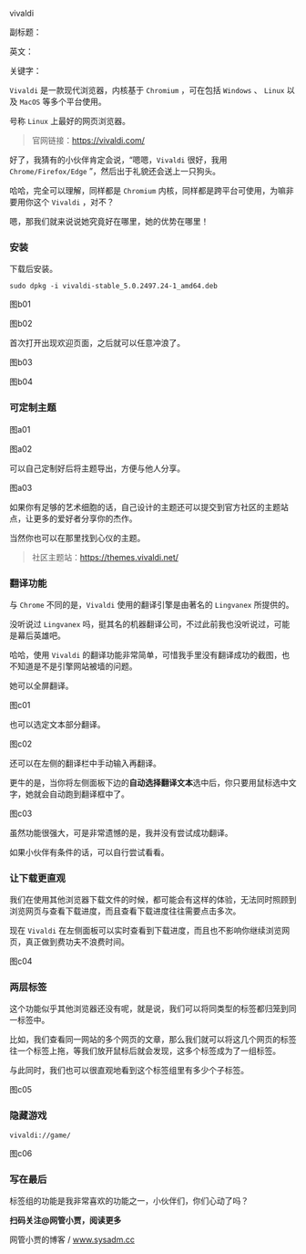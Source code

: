 vivaldi

副标题：

英文：

关键字：





`Vivaldi` 是一款现代浏览器，内核基于 `Chromium` ，可在包括 `Windows` 、 `Linux` 以及 `MacOS` 等多个平台使用。

号称 `Linux` 上最好的网页浏览器。

> 官网链接：https://vivaldi.com/



好了，我猜有的小伙伴肯定会说，“嗯嗯，`Vivaldi` 很好，我用 `Chrome/Firefox/Edge` ”，然后出于礼貌还会送上一只狗头。

哈哈，完全可以理解，同样都是 `Chromium` 内核，同样都是跨平台可使用，为嘛非要用你这个 `Vivaldi` ，对不？

嗯，那我们就来说说她究竟好在哪里，她的优势在哪里！



### 安装

下载后安装。

```
sudo dpkg -i vivaldi-stable_5.0.2497.24-1_amd64.deb
```

图b01

图b02



首次打开出现欢迎页面，之后就可以任意冲浪了。

图b03

图b04



### 可定制主题

图a01

图a02



可以自己定制好后将主题导出，方便与他人分享。

图a03



如果你有足够的艺术细胞的话，自己设计的主题还可以提交到官方社区的主题站点，让更多的爱好者分享你的杰作。

当然你也可以在那里找到心仪的主题。

> 社区主题站：https://themes.vivaldi.net/



### 翻译功能

与 `Chrome` 不同的是，`Vivaldi` 使用的翻译引擎是由著名的 `Lingvanex` 所提供的。

没听说过 `Lingvanex` 吗，挺其名的机器翻译公司，不过此前我也没听说过，可能是幕后英雄吧。

哈哈，使用 `Vivaldi` 的翻译功能非常简单，可惜我手里没有翻译成功的截图，也不知道是不是引擎网站被墙的问题。



她可以全屏翻译。

图c01



也可以选定文本部分翻译。

图c02



还可以在左侧的翻译栏中手动输入再翻译。

更牛的是，当你将左侧面板下边的**自动选择翻译文本**选中后，你只要用鼠标选中文字，她就会自动跑到翻译框中了。

图c03



虽然功能很强大，可是非常遗憾的是，我并没有尝试成功翻译。

如果小伙伴有条件的话，可以自行尝试看看。



### 让下载更直观

我们在使用其他浏览器下载文件的时候，都可能会有这样的体验，无法同时照顾到浏览网页与查看下载进度，而且查看下载进度往往需要点击多次。

现在 `Vivaldi` 在左侧面板可以实时查看到下载进度，而且也不影响你继续浏览网页，真正做到费功夫不浪费时间。

图c04





### 两层标签

这个功能似乎其他浏览器还没有呢，就是说，我们可以将同类型的标签都归笼到同一标签中。

比如，我们查看同一网站的多个网页的文章，那么我们就可以将这几个网页的标签往一个标签上拖，等我们放开鼠标后就会发现，这多个标签成为了一组标签。

与此同时，我们也可以很直观地看到这个标签组里有多少个子标签。

图c05







### 隐藏游戏

```
vivaldi://game/
```

图c06



### 写在最后

标签组的功能是我非常喜欢的功能之一，小伙伴们，你们心动了吗？





**扫码关注@网管小贾，阅读更多**

网管小贾的博客 / www.sysadm.cc
